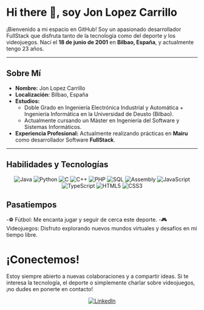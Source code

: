 # Hi there 👋, soy Jon Lopez Carrillo

¡Bienvenido a mi espacio en GitHub! Soy un apasionado desarrollador FullStack que disfruta tanto de la tecnología como del deporte y los videojuegos. Nací el **18 de junio de 2001** en **Bilbao, España**, y actualmente tengo 23 años.

---

## Sobre Mí

- **Nombre:** Jon Lopez Carrillo
- **Localización:** Bilbao, España
- **Estudios:**
  - Doble Grado en Ingeniería Electrónica Industrial y Automática + Ingeniería Informática en la Universidad de Deusto (Bilbao).
  - Actualmente cursando un Máster en Ingeniería del Software y Sistemas Informáticos.
- **Experiencia Profesional:** Actualmente realizando prácticas en **Mairu** como desarrollador Software **FullStack**.

---

## Habilidades y Tecnologías
<div align="center"> <img src="https://img.shields.io/badge/Java-ED8B00?style=for-the-badge&logo=java&logoColor=white" alt="Java" /> <img src="https://img.shields.io/badge/Python-3776AB?style=for-the-badge&logo=python&logoColor=white" alt="Python" /> <img src="https://img.shields.io/badge/C-00599C?style=for-the-badge&logo=c&logoColor=white" alt="C" /> <img src="https://img.shields.io/badge/C++-00599C?style=for-the-badge&logo=cplusplus&logoColor=white" alt="C++" /> <img src="https://img.shields.io/badge/PHP-777BB4?style=for-the-badge&logo=php&logoColor=white" alt="PHP" /> <img src="https://img.shields.io/badge/SQL-4479A1?style=for-the-badge&logo=postgresql&logoColor=white" alt="SQL" /> <img src="https://img.shields.io/badge/Assembly-000000?style=for-the-badge&logo=gnu&logoColor=white" alt="Assembly" /> <img src="https://img.shields.io/badge/JavaScript-F7DF1E?style=for-the-badge&logo=javascript&logoColor=black" alt="JavaScript" /> <img src="https://img.shields.io/badge/TypeScript-3178C6?style=for-the-badge&logo=typescript&logoColor=white" alt="TypeScript" /> <img src="https://img.shields.io/badge/HTML5-E34F26?style=for-the-badge&logo=html5&logoColor=white" alt="HTML5" /> <img src="https://img.shields.io/badge/CSS3-1572B6?style=for-the-badge&logo=css3&logoColor=white" alt="CSS3" /> </div>

## Pasatiempos
-⚽ Fútbol: Me encanta jugar y seguir de cerca este deporte.
-🎮 Videojuegos: Disfruto explorando nuevos mundos virtuales y desafíos en mi tiempo libre.

# ¡Conectemos!
Estoy siempre abierto a nuevas colaboraciones y a compartir ideas. Si te interesa la tecnología, el deporte o simplemente charlar sobre videojuegos, ¡no dudes en ponerte en contacto!

<div align="center"> <a href="https://www.linkedin.com/in/jon-l%C3%B3pez-carrillo-47b4a4270/"> <img src="https://img.shields.io/badge/-LinkedIn-0A66C2?style=for-the-badge&logo=linkedin&logoColor=white" alt="LinkedIn"></div> 
